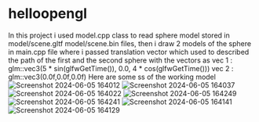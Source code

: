 ﻿# helloopengl
In this project i used model.cpp class to read sphere model stored in model/scene.gltf model/scene.bin files, then i draw 2 models of the sphere in main.cpp file where i passed translation vector which used to described the path of the first and the second sphere with the vectors as
vec 1 :  glm::vec3(5 * sin(glfwGetTime()), 0.0, 4 * cos(glfwGetTime()))
vec 2 :  glm::vec3(0.0f,0.0f,0.0f)
Here are some ss of the working model
![Screenshot 2024-06-05 164012](https://github.com/Gupta-19/helloopengl/assets/81984623/a80e2f08-c88e-4f28-83f7-ff1e5d6fc453)
![Screenshot 2024-06-05 164037](https://github.com/Gupta-19/helloopengl/assets/81984623/25f981ab-fd1a-4af5-961f-9e602032a1e9)
![Screenshot 2024-06-05 164022](https://github.com/Gupta-19/helloopengl/assets/81984623/1479053b-58a0-4d01-9a3c-1e86cd13f00a)
![Screenshot 2024-06-05 164249](https://github.com/Gupta-19/helloopengl/assets/81984623/647f9b37-1a96-4936-b085-a7408a7ed31a)
![Screenshot 2024-06-05 164241](https://github.com/Gupta-19/helloopengl/assets/81984623/0b4b8dc3-1378-4737-ae79-42567860751c)
![Screenshot 2024-06-05 164141](https://github.com/Gupta-19/helloopengl/assets/81984623/8034c7a2-cd52-41be-a723-b47638423d01)
![Screenshot 2024-06-05 164129](https://github.com/Gupta-19/helloopengl/assets/81984623/71cf01b7-0adc-4f5f-8411-7262be83f401)
